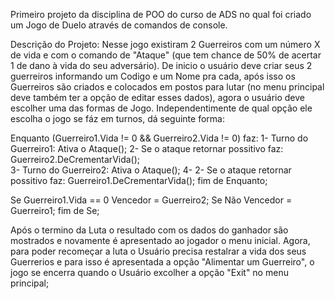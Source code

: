 Primeiro projeto da disciplina de POO do curso de ADS no qual foi criado um Jogo de Duelo através de comandos de console.

Descrição do Projeto:
Nesse jogo existiram 2 Guerreiros com um número X de vida e com o comando de "Ataque" (que tem chance de 50% de acertar 1 de dano à vida do seu adversário). De inicio o usuário deve criar seus 2 guerreiros informando um Codigo e um Nome pra cada, após isso os Guerreiros são criados e colocados em postos para lutar (no menu principal deve também ter a opção de editar esses dados), agora o usuário deve escolher uma das formas de Jogo. Independentimente de qual opção ele escolha o jogo se fáz em turnos, dá seguinte forma:

Enquanto (Guerreiro1.Vida != 0 && Guerreiro2.Vida != 0) faz:
1- Turno do Guerreiro1: Ativa o Ataque();
2- Se o ataque retornar possitivo faz: Guerreiro2.DeCrementarVida();	
3- Turno do Guerreiro2: Ativa o Ataque();
4- 2- Se o ataque retornar possitivo faz: Guerreiro1.DeCrementarVida();
fim de Enquanto;

Se Guerreiro1.Vida == 0
	Vencedor = Guerreiro2;
Se Não
	Vencedor = Guerreiro1;
fim de Se;

Após o termino da Luta o resultado com os dados do ganhador são mostrados e novamente é apresentado ao jogador o menu inicial. Agora, para poder recomeçar a luta o Usuário precisa restalrar a vida dos seus Guerrerios e para isso é apresentada a opção "Alimentar um Guerreiro", o jogo se encerra quando o Usuário excolher a opção "Exit" no menu principal;	
